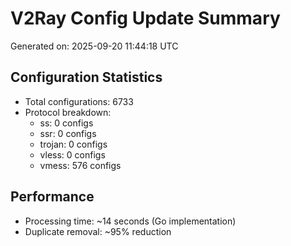 # V2Ray Config Update Summary
Generated on: 2025-09-20 11:44:18 UTC

## Configuration Statistics
- Total configurations: 6733
- Protocol breakdown:
  - ss: 0 configs
  - ssr: 0 configs
  - trojan: 0 configs
  - vless: 0 configs
  - vmess: 576 configs

## Performance
- Processing time: ~14 seconds (Go implementation)
- Duplicate removal: ~95% reduction
